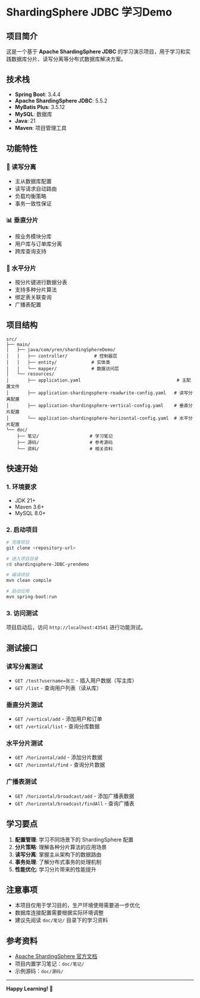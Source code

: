# ShardingSphere JDBC 学习Demo

## 项目简介

这是一个基于 **Apache ShardingSphere JDBC** 的学习演示项目，用于学习和实践数据库分片、读写分离等分布式数据库解决方案。

## 技术栈

- **Spring Boot**: 3.4.4
- **Apache ShardingSphere JDBC**: 5.5.2
- **MyBatis Plus**: 3.5.12
- **MySQL**: 数据库
- **Java**: 21
- **Maven**: 项目管理工具

## 功能特性

### 🔄 读写分离
- 主从数据库配置
- 读写请求自动路由
- 负载均衡策略
- 事务一致性保证

### 📊 垂直分片
- 按业务模块分库
- 用户库与订单库分离
- 跨库查询支持

### 🔀 水平分片
- 按分片键进行数据分表
- 支持多种分片算法
- 绑定表关联查询
- 广播表配置

## 项目结构

```
src/
├── main/
│   ├── java/com/yren/shardingSphereDemo/
│   │   ├── controller/          # 控制器层
│   │   ├── entity/             # 实体类
│   │   └── mapper/             # 数据访问层
│   └── resources/
│       ├── application.yaml                                    # 主配置文件
│       ├── application-shardingsphere-readwrite-config.yaml   # 读写分离配置
│       ├── application-shardingsphere-vertical-config.yaml    # 垂直分片配置
│       └── application-shardingsphere-horizontal-config.yaml  # 水平分片配置
└── doc/
    ├── 笔记/                   # 学习笔记
    ├── 源码/                   # 参考源码
    └── 资料/                   # 相关资料
```

## 快速开始

### 1. 环境要求
- JDK 21+
- Maven 3.6+
- MySQL 8.0+

### 2. 启动项目
```bash
# 克隆项目
git clone <repository-url>

# 进入项目目录
cd shardingsphere-JDBC-yrendemo

# 编译项目
mvn clean compile

# 启动应用
mvn spring-boot:run
```

### 3. 访问测试
项目启动后，访问 `http://localhost:43541` 进行功能测试。

## 测试接口

### 读写分离测试
- `GET /test?username=张三` - 插入用户数据（写主库）
- `GET /list` - 查询用户列表（读从库）

### 垂直分片测试
- `GET /vertical/add` - 添加用户和订单
- `GET /vertical/list` - 查询分库数据

### 水平分片测试
- `GET /horizontal/add` - 添加分片数据
- `GET /horizontal/find` - 查询分片数据

### 广播表测试
- `GET /horizontal/broadcast/add` - 添加广播表数据
- `GET /horizontal/broadcast/findAll` - 查询广播表

## 学习要点

1. **配置管理**: 学习不同场景下的 ShardingSphere 配置
2. **分片策略**: 理解各种分片算法的应用场景
3. **读写分离**: 掌握主从架构下的数据路由
4. **事务处理**: 了解分布式事务的处理机制
5. **性能优化**: 学习分片带来的性能提升

## 注意事项

- 本项目仅用于学习目的，生产环境使用需要进一步优化
- 数据库连接配置需要根据实际环境调整
- 建议先阅读 `doc/笔记/` 目录下的学习资料

## 参考资料

- [Apache ShardingSphere 官方文档](https://shardingsphere.apache.org/)
- 项目内置学习笔记：`doc/笔记/`
- 示例源码：`doc/源码/`

---

**Happy Learning! 🎉**